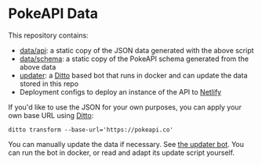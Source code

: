# PokeAPI Data 

This repository contains:

 - [data/api](data/api): a static copy of the JSON data generated with the above script
 - [data/schema](data/schema): a static copy of the PokeAPI schema generated from the above data
 - [updater](updater): a [Ditto][1] based bot that runs in docker and can update the data stored in this repo
 - Deployment configs to deploy an instance of the API to [Netlify][2]

If you'd like to use the JSON for your own purposes, you can apply your own base URL using [Ditto][1]:

```
ditto transform --base-url='https://pokeapi.co'
```

You can manually update the data if necessary. See [the updater bot](updater).
You can run the bot in docker, or read and adapt its update script yourself. 


[1]: https://github.com/pokeapi/ditto
[2]: https://www.netlify.com/
